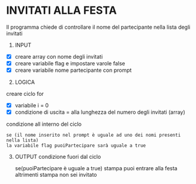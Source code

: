 # INVITATI ALLA FESTA

Il programma chiede di controllare il nome del partecipante nella lista degli invitati

1. INPUT
  
  - [x] creare array con nome degli invitati
  - [x] creare variabile flag e impostare varole false
  - [x] creare variabile nome partecipante con prompt

2. LOGICA
  
  creare ciclo for
  
   - [x] variabile i = 0
   - [x] condizione di uscita = alla lunghezza del numero degli invitati (array)
  
   condizione all interno del ciclo

    se (il nome inserito nel prompt è uguale ad uno dei nomi presenti nella lista) 
    la variabile flag puoiPartecipare sarà uguale a true

3. OUTPUT
  condizione fuori dal ciclo
    
   se(puoiPartecipare è uguale a true)
     stampa puoi entrare alla festa
   altrimenti
     stampa non sei invitato  
 
